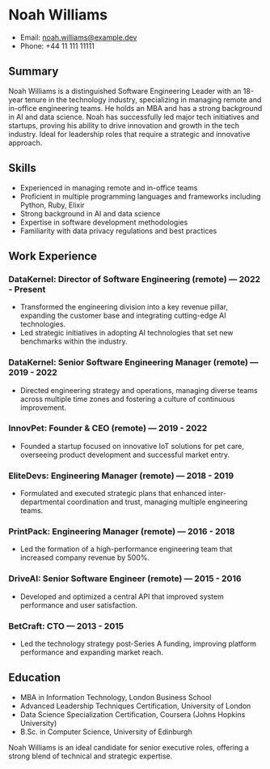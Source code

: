 # Noah Williams
- Email: noah.williams@example.dev
- Phone: +44 11 111 11111

## Summary
Noah Williams is a distinguished Software Engineering Leader with an 18-year tenure in the technology industry, specializing in managing remote and in-office engineering teams. He holds an MBA and has a strong background in AI and data science. Noah has successfully led major tech initiatives and startups, proving his ability to drive innovation and growth in the tech industry. Ideal for leadership roles that require a strategic and innovative approach.

## Skills
- Experienced in managing remote and in-office teams
- Proficient in multiple programming languages and frameworks including Python, Ruby, Elixir
- Strong background in AI and data science
- Expertise in software development methodologies
- Familiarity with data privacy regulations and best practices

## Work Experience

### DataKernel: Director of Software Engineering (remote) — 2022 - Present
- Transformed the engineering division into a key revenue pillar, expanding the customer base and integrating cutting-edge AI technologies.
- Led strategic initiatives in adopting AI technologies that set new benchmarks within the industry.

### DataKernel: Senior Software Engineering Manager (remote) — 2019 - 2022
- Directed engineering strategy and operations, managing diverse teams across multiple time zones and fostering a culture of continuous improvement.

### InnovPet: Founder & CEO (remote) — 2019 - 2022
- Founded a startup focused on innovative IoT solutions for pet care, overseeing product development and successful market entry.

### EliteDevs: Engineering Manager (remote) — 2018 - 2019
- Formulated and executed strategic plans that enhanced inter-departmental coordination and trust, managing multiple engineering teams.

### PrintPack: Engineering Manager (remote) — 2016 - 2018
- Led the formation of a high-performance engineering team that increased company revenue by 500%.

### DriveAI: Senior Software Engineer (remote) — 2015 - 2016
- Developed and optimized a central API that improved system performance and user satisfaction.

### BetCraft: CTO — 2013 - 2015
- Led the technology strategy post-Series A funding, improving platform performance and expanding market reach.

## Education
- MBA in Information Technology, London Business School
- Advanced Leadership Techniques Certification, University of London
- Data Science Specialization Certification, Coursera (Johns Hopkins University)
- B.Sc. in Computer Science, University of Edinburgh

Noah Williams is an ideal candidate for senior executive roles, offering a strong blend of technical and strategic expertise.